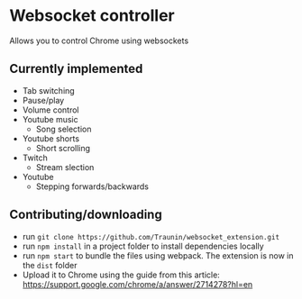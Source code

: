 # Websocket controller
Allows you to control Chrome using websockets
## Currently implemented
* Tab switching
* Pause/play
* Volume control
* Youtube music
    * Song selection
* Youtube shorts
    * Short scrolling
* Twitch
    * Stream slection
* Youtube 
    * Stepping forwards/backwards
## Contributing/downloading
* run `git clone https://github.com/Traunin/websocket_extension.git`
* run `npm install` in a project folder to install dependencies locally
* run `npm start` to bundle the files using webpack. The extension is now in the `dist` folder
* Upload it to Chrome using the guide from this article: https://support.google.com/chrome/a/answer/2714278?hl=en